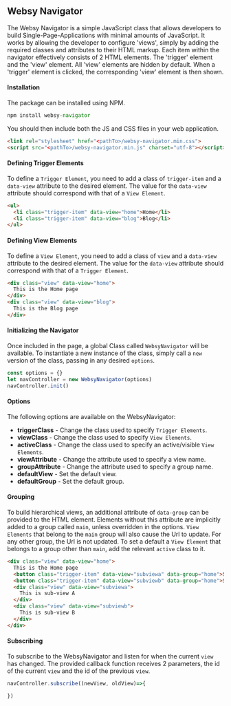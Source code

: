 ## Websy Navigator
The Websy Navigator is a simple JavaScript class that allows developers to build Single-Page-Applications with minimal amounts of JavaScript. It works by allowing the developer to configure 'views', simply by adding the required classes and attributes to their HTML markup. Each item within the navigator effectively consists of 2 HTML elements. The 'trigger' element and the 'view' element. All 'view' elements are hidden by default. When a 'trigger' element is clicked, the corresponding 'view' element is then shown.

#### Installation
The package can be installed using NPM.
``` javascript
npm install websy-navigator
```
You should then include both the JS and CSS files in your web application.
``` html
<link rel="stylesheet" href="<pathTo>/websy-navigator.min.css">
<script src="<pathTo>/websy-navigator.min.js" charset="utf-8"></script>
```

#### Defining Trigger Elements
To define a `Trigger Element`, you need to add a class of `trigger-item` and a `data-view` attribute to the desired element. The value for the `data-view` attribute should correspond with that of a `View Element`.
``` html
<ul>
  <li class="trigger-item" data-view="home">Home</li>
  <li class="trigger-item" data-view="blog">Blog</li>
</ul>
```

#### Defining View Elements
To define a `View Element`, you need to add a class of `view` and a `data-view` attribute to the desired element. The value for the `data-view` attribute should correspond with that of a `Trigger Element`.
``` html
<div class="view" data-view="home">
  This is the Home page
</div>
<div class="view" data-view="blog">
  This is the Blog page
</div>
```

#### Initializing the Navigator
Once included in the page, a global Class called `WebsyNavigator` will be available. To instantiate a new instance of the class, simply call a `new` version of the class, passing in any desired `options`.
``` javascript
const options = {}
let navController = new WebsyNavigator(options)
navController.init()
```

#### Options
The following options are available on the WebsyNavigator:
* **triggerClass** - Change the class used to specify `Trigger Elements`.
* **viewClass** - Change the class used to specify `View Elements`.
* **activeClass** - Change the class used to specify an active/visible `View Elements`.
* **viewAttribute** - Change the attribute used to specify a view name.
* **groupAttribute** - Change the attribute used to specify a group name.
* **defaultView** - Set the default view.
* **defaultGroup** - Set the default group.

#### Grouping
To build hierarchical views, an additional attribute of `data-group` can be provided to the HTML element. Elements without this attribute are implicitly added to a group called `main`, unless overridden in the options. `View Elements` that belong to the `main` group will also cause the Url to update. For any other group, the Url is not updated. To set a default a `View Element` that belongs to a group other than `main`, add the relevant `active` class to it.
``` html
<div class="view" data-view="home">
  This is the Home page
  <button class="trigger-item" data-view="subviewa" data-group="home">Sub-view A</button>
  <button class="trigger-item" data-view="subviewb" data-group="home">Sub-view B</button>
  <div class="view" data-view="subviewa">
    This is sub-view A
  </div>
  <div class="view" data-view="subviewb">
    This is sub-view B
  </div>
</div>
```

#### Subscribing
To subscribe to the WebsyNavigator and listen for when the current `view` has changed. The provided callback function receives 2 parameters, the id of the current `view` and the id of the previous `view`.
``` javascript
navController.subscribe((newView, oldView)=>{

})
```
